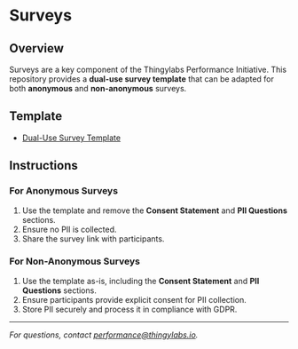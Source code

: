 <!-- surveys/README.md -->
# Surveys

## Overview
Surveys are a key component of the Thingylabs Performance Initiative. This repository provides a **dual-use survey template** that can be adapted for both **anonymous** and **non-anonymous** surveys.

## Template
- [Dual-Use Survey Template](./surveys/survey-template.md)

## Instructions
### For Anonymous Surveys
1. Use the template and remove the **Consent Statement** and **PII Questions** sections.
2. Ensure no PII is collected.
3. Share the survey link with participants.

### For Non-Anonymous Surveys
1. Use the template as-is, including the **Consent Statement** and **PII Questions** sections.
2. Ensure participants provide explicit consent for PII collection.
3. Store PII securely and process it in compliance with GDPR.

---

*For questions, contact [performance@thingylabs.io](mailto:performance@thingylabs.io).*
